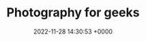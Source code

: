 ---
title: "Photography for geeks"
link: "https://lcamtuf.coredump.cx/photo_basics/"
date: "2022-11-28 14:30:53 +0000"
---